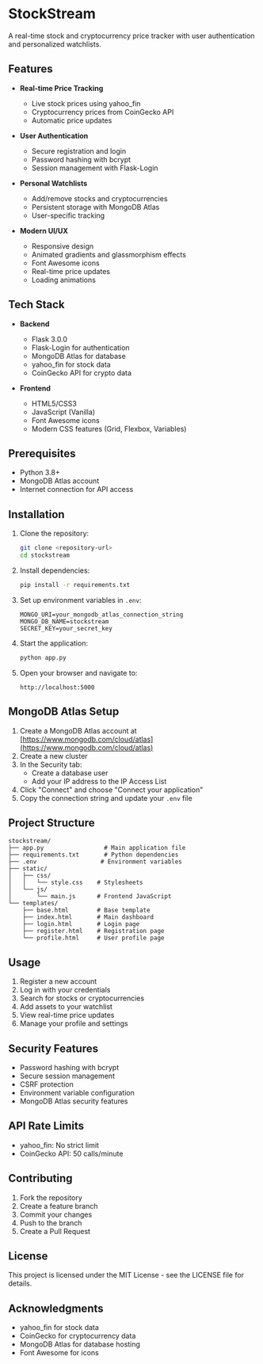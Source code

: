 # StockStream

A real-time stock and cryptocurrency price tracker with user authentication and personalized watchlists.

## Features

- **Real-time Price Tracking**
  - Live stock prices using yahoo_fin
  - Cryptocurrency prices from CoinGecko API
  - Automatic price updates
  
- **User Authentication**
  - Secure registration and login
  - Password hashing with bcrypt
  - Session management with Flask-Login
  
- **Personal Watchlists**
  - Add/remove stocks and cryptocurrencies
  - Persistent storage with MongoDB Atlas
  - User-specific tracking

- **Modern UI/UX**
  - Responsive design
  - Animated gradients and glassmorphism effects
  - Font Awesome icons
  - Real-time price updates
  - Loading animations

## Tech Stack

- **Backend**
  - Flask 3.0.0
  - Flask-Login for authentication
  - MongoDB Atlas for database
  - yahoo_fin for stock data
  - CoinGecko API for crypto data

- **Frontend**
  - HTML5/CSS3
  - JavaScript (Vanilla)
  - Font Awesome icons
  - Modern CSS features (Grid, Flexbox, Variables)

## Prerequisites

- Python 3.8+
- MongoDB Atlas account
- Internet connection for API access

## Installation

1. Clone the repository:
   ```bash
   git clone <repository-url>
   cd stockstream
   ```

2. Install dependencies:
   ```bash
   pip install -r requirements.txt
   ```

3. Set up environment variables in `.env`:
   ```
   MONGO_URI=your_mongodb_atlas_connection_string
   MONGO_DB_NAME=stockstream
   SECRET_KEY=your_secret_key
   ```

4. Start the application:
   ```bash
   python app.py
   ```

5. Open your browser and navigate to:
   ```
   http://localhost:5000
   ```

## MongoDB Atlas Setup

1. Create a MongoDB Atlas account at [https://www.mongodb.com/cloud/atlas](https://www.mongodb.com/cloud/atlas)
2. Create a new cluster
3. In the Security tab:
   - Create a database user
   - Add your IP address to the IP Access List
4. Click "Connect" and choose "Connect your application"
5. Copy the connection string and update your `.env` file

## Project Structure

```
stockstream/
├── app.py                 # Main application file
├── requirements.txt       # Python dependencies
├── .env                  # Environment variables
├── static/
│   ├── css/
│   │   └── style.css    # Stylesheets
│   └── js/
│       └── main.js      # Frontend JavaScript
└── templates/
    ├── base.html        # Base template
    ├── index.html       # Main dashboard
    ├── login.html       # Login page
    ├── register.html    # Registration page
    └── profile.html     # User profile page
```

## Usage

1. Register a new account
2. Log in with your credentials
3. Search for stocks or cryptocurrencies
4. Add assets to your watchlist
5. View real-time price updates
6. Manage your profile and settings

## Security Features

- Password hashing with bcrypt
- Secure session management
- CSRF protection
- Environment variable configuration
- MongoDB Atlas security features

## API Rate Limits

- yahoo_fin: No strict limit
- CoinGecko API: 50 calls/minute

## Contributing

1. Fork the repository
2. Create a feature branch
3. Commit your changes
4. Push to the branch
5. Create a Pull Request

## License

This project is licensed under the MIT License - see the LICENSE file for details.

## Acknowledgments

- yahoo_fin for stock data
- CoinGecko for cryptocurrency data
- MongoDB Atlas for database hosting
- Font Awesome for icons
